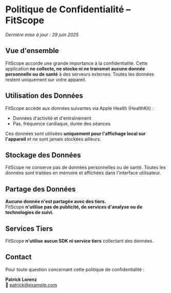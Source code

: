# Politique de Confidentialité – FitScope

_Dernière mise à jour : 29 juin 2025_

## Vue d'ensemble

FitScope accorde une grande importance à la confidentialité. Cette application **ne collecte, ne stocke ni ne transmet aucune donnée personnelle ou de santé** à des serveurs externes. Toutes les données restent uniquement sur votre appareil.

## Utilisation des Données

FitScope accède aux données suivantes via Apple Health (HealthKit) :
- Données d'activité et d'entraînement
- Pas, fréquence cardiaque, durée des séances

Ces données sont utilisées **uniquement pour l'affichage local sur l'appareil** et ne sont jamais stockées ailleurs.

## Stockage des Données

FitScope ne conserve pas de données personnelles ou de santé. Toutes les données sont traitées en mémoire et affichées dans l'interface utilisateur.

## Partage des Données

**Aucune donnée n'est partagée avec des tiers.**  
FitScope **n'utilise pas de publicité, de services d'analyse ou de technologies de suivi.**

## Services Tiers

FitScope **n'utilise aucun SDK ni service tiers** collectant des données.

## Contact

Pour toute question concernant cette politique de confidentialité :

**Patrick Lorenz**  
📧 patrick@example.com
